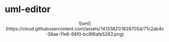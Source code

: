 # uml-editor
<p align="center">![uml](https://cloud.githubusercontent.com/assets/14133821/16287054/71c2ab4c-38ae-11e6-88f0-bc8f6afe5263.png)

